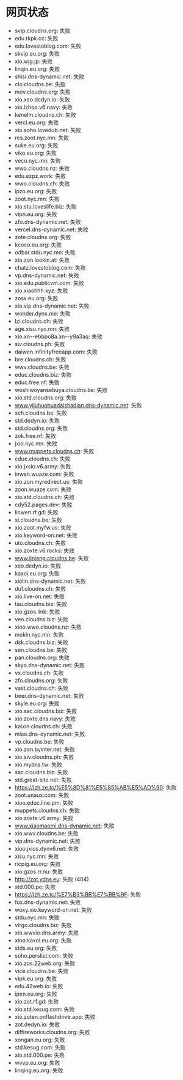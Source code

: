 # 网页状态
- svip.cloudns.org: 失败
- edu.tkpk.cc: 失败
- edu.lovestoblog.com: 失败
- skvip.eu.org: 失败
- xio.wjg.jp: 失败
- linqin.eu.org: 失败
- shisi.dns-dynamic.net: 失败
- clo.cloudns.be: 失败
- mov.cloudns.org: 失败
- xio.xeo.dedyn.io: 失败
- xio.lzhoo.v6.navy: 失败
- kenelm.cloudns.ch: 失败
- vercl.eu.org: 失败
- xio.soho.lovedub.net: 失败
- res.zoot.nyc.mn: 失败
- suke.eu.org: 失败
- viko.eu.org: 失败
- veco.nyc.mn: 失败
- wwo.cloudns.nz: 失败
- edu.ezpz.work: 失败
- wwo.cloudns.ch: 失败
- ipzo.eu.org: 失败
- zoot.nyc.mn: 失败
- xio.stu.loveslife.biz: 失败
- vipn.eu.org: 失败
- zfo.dns-dynamic.net: 失败
- vercel.dns-dynamic.net: 失败
- zote.cloudns.org: 失败
- kcoco.eu.org: 失败
- odbar.stdu.nyc.mn: 失败
- xio.zon.lookin.at: 失败
- chatz.lovestoblog.com: 失败
- vp.dns-dynamic.net: 失败
- xio.edu.publicvm.com: 失败
- xio.xiaohhh.xyz: 失败
- zosx.eu.org: 失败
- xio.vip.dns-dynamic.net: 失败
- wonder.dynx.me: 失败
- lzi.cloudns.ch: 失败
- age.xisu.nyc.mn: 失败
- xio.xn--ebbpo8a.xn--y9a3aq: 失败
- siv.cloudns.ph: 失败
- daiwen.infinityfreeapp.com: 失败
- bre.cloudns.ch: 失败
- wwv.cloudns.be: 失败
- educ.cloudns.biz: 失败
- educ.free.nf: 失败
- woshiwoyansebuya.cloudns.be: 失败
- xio.std.cloudns.org: 失败
- www.yiluhuohuadaishadian.dns-dynamic.net: 失败
- sch.cloudns.be: 失败
- std.dedyn.io: 失败
- std.cloudns.org: 失败
- zok.free.nf: 失败
- jxio.nyc.mn: 失败
- www.muppets.cloudns.ch: 失败
- cdue.cloudns.ch: 失败
- xio.jxsio.v6.army: 失败
- inwen.wuaze.com: 失败
- xio.zon.myredirect.us: 失败
- zoon.wuaze.com: 失败
- xio.std.cloudns.ch: 失败
- cdy52.pages.dev: 失败
- linwen.rf.gd: 失败
- si.cloudns.be: 失败
- xio.zoot.myfw.us: 失败
- xio.keyword-on.net: 失败
- uto.cloudns.ch: 失败
- xio.zoxte.v6.rocks: 失败
- www.liniang.cloudns.be: 失败
- xeo.dedyn.io: 失败
- kaxoi.eu.org: 失败
- xiolin.dns-dynamic.net: 失败
- duf.cloudns.ch: 失败
- xio.live-on.net: 失败
- tau.cloudns.biz: 失败
- xio.gzos.link: 失败
- ven.cloudns.biz: 失败
- xioo.wwo.cloudns.nz: 失败
- mokin.nyc.mn: 失败
- dsk.cloudns.biz: 失败
- sen.cloudns.be: 失败
- pan.cloudns.org: 失败
- skyo.dns-dynamic.net: 失败
- vx.cloudns.ch: 失败
- zfo.cloudns.org: 失败
- vast.cloudns.ch: 失败
- beer.dns-dynamic.net: 失败
- skyle.eu.org: 失败
- xio.sac.cloudns.biz: 失败
- xio.zoxte.dns.navy: 失败
- kaixin.cloudns.ch: 失败
- miao.dns-dynamic.net: 失败
- vp.cloudns.be: 失败
- xio.zon.byinter.net: 失败
- xio.siv.cloudns.ph: 失败
- xio.mydns.tw: 失败
- sac.cloudns.biz: 失败
- std.great-site.net: 失败
- https://lzh.ze.tc/%E5%8D%81%E5%85%AB%E5%AD%90: 失败
- zoot.unaux.com: 失败
- xioo.educ.line.pm: 失败
- muppets.cloudns.ch: 失败
- xio.zoxte.v6.army: 失败
- www.xiaomaomi.dns-dynamic.net: 失败
- xio.wwv.cloudns.be: 失败
- vip.dns-dynamic.net: 失败
- xioo.jxios.dynv6.net: 失败
- xisu.nyc.mn: 失败
- ricpig.eu.org: 失败
- xio.gzos.rr.nu: 失败
- http://zot.ydns.eu: 失败 (404)
- std.000.pe: 失败
- https://lzh.ze.tc/%E7%B3%BB%E7%BB%9F: 失败
- fox.dns-dynamic.net: 失败
- woxy.xio.keyword-on.net: 失败
- stdu.nyc.mn: 失败
- virgo.cloudns.biz: 失败
- xio.wwvio.dns.army: 失败
- xioo.kaxoi.eu.org: 失败
- stds.eu.org: 失败
- soho.perslist.com: 失败
- xio.zos.22web.org: 失败
- vice.cloudns.be: 失败
- vipk.eu.org: 失败
- edu.42web.io: 失败
- ipen.eu.org: 失败
- xio.zot.rf.gd: 失败
- xio.std.kesug.com: 失败
- xio.zoten.onflashdrive.app: 失败
- zot.dedyn.io: 失败
- diffireworks.cloudns.org: 失败
- xongan.eu.org: 失败
- std.kesug.com: 失败
- xio.std.000.pe: 失败
- wvvp.eu.org: 失败
- linqing.eu.org: 失败
